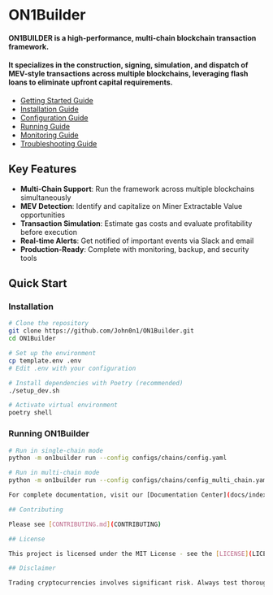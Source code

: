 # ON1Builder 

#### ON1BUILDER is a high-performance, multi-chain blockchain transaction framework.  

#### It specializes in the construction, signing, simulation, and dispatch of MEV-style transactions across multiple blockchains, leveraging flash loans to eliminate upfront capital requirements.

- [Getting Started Guide](docs/guides/getting_started.md)
- [Installation Guide](docs/guides/installation.md)
- [Configuration Guide](docs/guides/configuration.md)
- [Running Guide](docs/guides/running.md)
- [Monitoring Guide](docs/guides/monitoring.md)
- [Troubleshooting Guide](docs/guides/troubleshooting.md)

## Key Features

- **Multi-Chain Support**: Run the framework across multiple blockchains simultaneously
- **MEV Detection**: Identify and capitalize on Miner Extractable Value opportunities
- **Transaction Simulation**: Estimate gas costs and evaluate profitability before execution
- **Real-time Alerts**: Get notified of important events via Slack and email
- **Production-Ready**: Complete with monitoring, backup, and security tools

## Quick Start
### Installation

```bash
# Clone the repository
git clone https://github.com/John0n1/ON1Builder.git
cd ON1Builder

# Set up the environment
cp template.env .env
# Edit .env with your configuration

# Install dependencies with Poetry (recommended)
./setup_dev.sh

# Activate virtual environment
poetry shell
```
### Running ON1Builder

```bash
# Run in single-chain mode
python -m on1builder run --config configs/chains/config.yaml

# Run in multi-chain mode
python -m on1builder run --config configs/chains/config_multi_chain.yaml

For complete documentation, visit our [Documentation Center](docs/index.md).

## Contributing

Please see [CONTRIBUTING.md](CONTRIBUTING)

## License

This project is licensed under the MIT License - see the [LICENSE](LICENSE) file for details.

## Disclaimer

Trading cryptocurrencies involves significant risk. Always test thoroughly in a sandbox environment before using in production. The authors are not responsible for any financial losses.
 